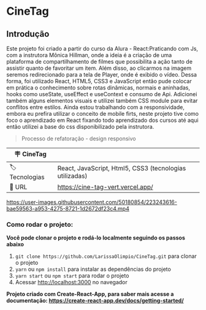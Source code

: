# CineTag

## Introdução 

Este projeto foi criado a partir do curso da Alura - React:Praticando com Js, com a instrutora Mônica Hillman, onde a ideia é a criação de uma plataforma de compartilhamento de filmes que possibilita a ação tanto de assistir quanto de favoritar um item. Além disso, ao clicarmos na imagem seremos redirecionado para a tela de Player, onde é exibido o vídeo.
Dessa forma, foi utilizado  React, HTML5, CSS3 e JavaScript então pude colocar em prática o conhecimento sobre rotas dinâmicas, normais e aninhadas, hooks como useState, useEffect e useContext e consumo de Api.
Adicionei também alguns elementos visuais e utilizei também CSS module para evitar conflitos entre estilos. Ainda estou trabalhando com a responsividade, embora eu prefira utilizar o conceito de mobile firts, neste projeto tive como foco o aprendizado em React fixando todo aprendizado dos cursos até aqui então utilizei a base do css disponibilizado pela instrutora.



> Processo de refatoração - design responsivo

| :placard: CineTag |     |
| -------------  | --- |
| :label: Tecnologias | React, JavaScript, Html5, CSS3 (tecnologias utilizadas)
| :rocket: URL         |https://cine-tag-vert.vercel.app/




https://user-images.githubusercontent.com/50180854/223243616-bae59563-a953-4275-8721-1d2672df23c4.mp4



### Como rodar o projeto:

**Você pode clonar o projeto e rodá-lo localmente seguindo os passos abaixo**

1. `git clone https://github.com/LarissaOlimpio/CineTag.git` para clonar o projeto
2. `yarn` ou `npm install` para instalar as dependências do projeto
3. `yarn start` ou `npm start` para rodar o projeto
4. Acessar [http://localhost:3000](http://localhost:3000) no navegador

**Projeto criado com Create-React-App, para saber mais acesse a documentação: https://create-react-app.dev/docs/getting-started/**